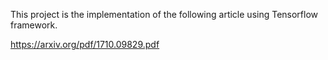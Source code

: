 This project is the implementation of the following article using Tensorflow framework.

https://arxiv.org/pdf/1710.09829.pdf

